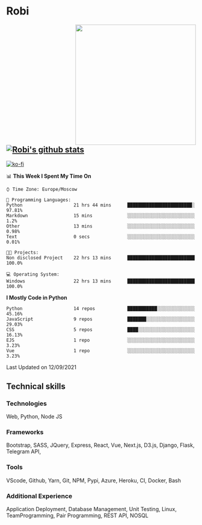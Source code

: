 # Robi

<img align='right' src='https://thumbs.gfycat.com/BleakGorgeousAmoeba-size_restricted.gif' width='320'>

[![Robi's github stats](https://github-readme-stats-lime-theta.vercel.app/api?username=robimez&count_private=true&show_icons=true&theme=dark)](https://github.com/RobiMez/github-readme-stats)
---
[![ko-fi](https://ko-fi.com/img/githubbutton_sm.svg)](https://ko-fi.com/K3K74LSLU)

<!--START_SECTION:waka-->
📊 **This Week I Spent My Time On** 

```text
⌚︎ Time Zone: Europe/Moscow

💬 Programming Languages: 
Python                   21 hrs 44 mins      ████████████████████████░   97.81% 
Markdown                 15 mins             ░░░░░░░░░░░░░░░░░░░░░░░░░   1.2% 
Other                    13 mins             ░░░░░░░░░░░░░░░░░░░░░░░░░   0.98% 
Text                     0 secs              ░░░░░░░░░░░░░░░░░░░░░░░░░   0.01%

🐱‍💻 Projects: 
Non disclosed Project    22 hrs 13 mins      █████████████████████████   100.0%

💻 Operating System: 
Windows                  22 hrs 13 mins      █████████████████████████   100.0%

```

**I Mostly Code in Python** 

```text
Python                   14 repos            ███████████░░░░░░░░░░░░░░   45.16% 
JavaScript               9 repos             ███████░░░░░░░░░░░░░░░░░░   29.03% 
CSS                      5 repos             ████░░░░░░░░░░░░░░░░░░░░░   16.13% 
EJS                      1 repo              ░░░░░░░░░░░░░░░░░░░░░░░░░   3.23% 
Vue                      1 repo              ░░░░░░░░░░░░░░░░░░░░░░░░░   3.23%

```



 Last Updated on 12/09/2021
<!--END_SECTION:waka-->

## Technical skills

### Technologies 

Web, Python, Node JS

### Frameworks

Bootstrap, SASS, JQuery, Express, React, Vue, Next.js,
D3.js, Django, Flask, Telegram API,

### Tools

VScode, Github, Yarn, Git, NPM, Pypi, Azure, Heroku, CI, Docker, Bash

### Additional Experience

Application Deployment, Database Management, Unit Testing, Linux, TeamProgramming, Pair Programming, REST API, NOSQL
